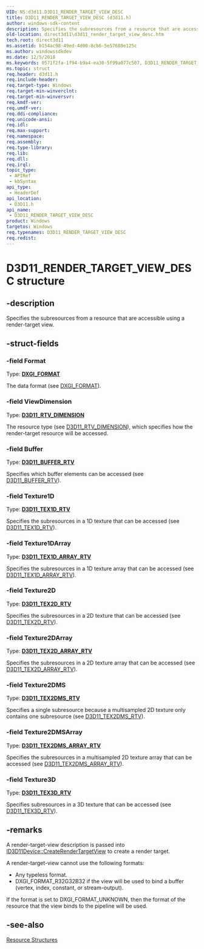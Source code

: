 ```yaml
---
UID: NS:d3d11.D3D11_RENDER_TARGET_VIEW_DESC
title: D3D11_RENDER_TARGET_VIEW_DESC (d3d11.h)
author: windows-sdk-content
description: Specifies the subresources from a resource that are accessible using a render-target view.
old-location: direct3d11\d3d11_render_target_view_desc.htm
tech.root: direct3d11
ms.assetid: b154ac98-49ed-4d00-8cb6-5e57680e125c
ms.author: windowssdkdev
ms.date: 12/5/2018
ms.keywords: 0571f2fa-1f94-b9a4-ea30-5f99a077c507, D3D11_RENDER_TARGET_VIEW_DESC, D3D11_RENDER_TARGET_VIEW_DESC structure [Direct3D 11], d3d11/D3D11_RENDER_TARGET_VIEW_DESC, direct3d11.d3d11_render_target_view_desc
ms.topic: struct
req.header: d3d11.h
req.include-header: 
req.target-type: Windows
req.target-min-winverclnt: 
req.target-min-winversvr: 
req.kmdf-ver: 
req.umdf-ver: 
req.ddi-compliance: 
req.unicode-ansi: 
req.idl: 
req.max-support: 
req.namespace: 
req.assembly: 
req.type-library: 
req.lib: 
req.dll: 
req.irql: 
topic_type:
 - APIRef
 - kbSyntax
api_type:
 - HeaderDef
api_location:
 - D3D11.h
api_name:
 - D3D11_RENDER_TARGET_VIEW_DESC
product: Windows
targetos: Windows
req.typenames: D3D11_RENDER_TARGET_VIEW_DESC
req.redist: 
---
```


# D3D11_RENDER_TARGET_VIEW_DESC structure


## -description


Specifies the subresources from a resource that are accessible using a render-target view.


## -struct-fields




### -field Format

Type: <b><a href="https://msdn.microsoft.com/en-us/library/Bb173059(v=VS.85).aspx">DXGI_FORMAT</a></b>

The data format (see <a href="https://msdn.microsoft.com/en-us/library/Bb173059(v=VS.85).aspx">DXGI_FORMAT</a>).


### -field ViewDimension

Type: <b><a href="https://msdn.microsoft.com/42cbd3ec-fa8a-48ea-be88-bbe46db13566">D3D11_RTV_DIMENSION</a></b>

The resource type (see <a href="https://msdn.microsoft.com/42cbd3ec-fa8a-48ea-be88-bbe46db13566">D3D11_RTV_DIMENSION</a>), which specifies how the render-target resource will be accessed.


### -field Buffer

Type: <b><a href="https://msdn.microsoft.com/979c69cf-f9b5-4b10-92ff-ad5245880802">D3D11_BUFFER_RTV</a></b>

Specifies which buffer elements can be accessed (see <a href="https://msdn.microsoft.com/979c69cf-f9b5-4b10-92ff-ad5245880802">D3D11_BUFFER_RTV</a>).


### -field Texture1D

Type: <b><a href="https://msdn.microsoft.com/48b32ca3-39c4-437a-a4e5-468c9b52b425">D3D11_TEX1D_RTV</a></b>

Specifies the subresources in a 1D texture that can be accessed (see <a href="https://msdn.microsoft.com/48b32ca3-39c4-437a-a4e5-468c9b52b425">D3D11_TEX1D_RTV</a>).


### -field Texture1DArray

Type: <b><a href="https://msdn.microsoft.com/cdb1c9e0-39a4-415e-a91f-05042b1f1b2d">D3D11_TEX1D_ARRAY_RTV</a></b>

Specifies the subresources in a 1D texture array that can be accessed (see <a href="https://msdn.microsoft.com/cdb1c9e0-39a4-415e-a91f-05042b1f1b2d">D3D11_TEX1D_ARRAY_RTV</a>).


### -field Texture2D

Type: <b><a href="https://msdn.microsoft.com/e0f24576-0767-461d-8dc3-b8822ea89fef">D3D11_TEX2D_RTV</a></b>

Specifies the subresources in a 2D texture that can be accessed (see <a href="https://msdn.microsoft.com/e0f24576-0767-461d-8dc3-b8822ea89fef">D3D11_TEX2D_RTV</a>).


### -field Texture2DArray

Type: <b><a href="https://msdn.microsoft.com/5caecf26-707b-45f4-8296-784ed4184459">D3D11_TEX2D_ARRAY_RTV</a></b>

Specifies the subresources in a 2D texture array that can be accessed (see <a href="https://msdn.microsoft.com/5caecf26-707b-45f4-8296-784ed4184459">D3D11_TEX2D_ARRAY_RTV</a>).


### -field Texture2DMS

Type: <b><a href="https://msdn.microsoft.com/5414183c-4abf-4030-a148-ade5c9213635">D3D11_TEX2DMS_RTV</a></b>

Specifies a single subresource because a multisampled 2D texture only contains one subresource (see <a href="https://msdn.microsoft.com/5414183c-4abf-4030-a148-ade5c9213635">D3D11_TEX2DMS_RTV</a>).


### -field Texture2DMSArray

Type: <b><a href="https://msdn.microsoft.com/ec08341c-980f-4d5f-8eb9-f41835105b46">D3D11_TEX2DMS_ARRAY_RTV</a></b>

Specifies the subresources in a multisampled 2D texture array that can be accessed (see <a href="https://msdn.microsoft.com/ec08341c-980f-4d5f-8eb9-f41835105b46">D3D11_TEX2DMS_ARRAY_RTV</a>).


### -field Texture3D

Type: <b><a href="https://msdn.microsoft.com/58a4b383-ad5d-4eb0-bff5-8825c3ae8dd1">D3D11_TEX3D_RTV</a></b>

Specifies subresources in a 3D texture that can be accessed (see <a href="https://msdn.microsoft.com/58a4b383-ad5d-4eb0-bff5-8825c3ae8dd1">D3D11_TEX3D_RTV</a>).


## -remarks



A render-target-view description is passed into <a href="https://msdn.microsoft.com/e757c959-f0ac-44c3-8226-b9f0b1c2a031">ID3D11Device::CreateRenderTargetView</a> to create a render target.

A render-target-view cannot use the following formats:

<ul>
<li>Any typeless format.</li>
<li>DXGI_FORMAT_R32G32B32 if the view will be used to bind a buffer (vertex, index, constant, or stream-output).</li>
</ul>
If the format is set to DXGI_FORMAT_UNKNOWN, then the format of the resource that the view binds to the pipeline will be used.




## -see-also




<a href="https://msdn.microsoft.com/a29e01ac-8aa1-4a40-ad4d-3b738e129436">Resource Structures</a>
 

 

